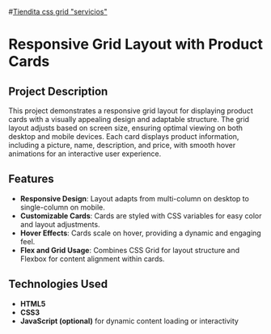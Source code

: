 
#[﻿Tiendita css grid "servicios"](https://pyro-nicolini.github.io/shop_css_M2.2/)
# Responsive Grid Layout with Product Cards

## Project Description

This project demonstrates a responsive grid layout for displaying product cards with a visually appealing design and adaptable structure. The grid layout adjusts based on screen size, ensuring optimal viewing on both desktop and mobile devices. Each card displays product information, including a picture, name, description, and price, with smooth hover animations for an interactive user experience.

## Features

- **Responsive Design**: Layout adapts from multi-column on desktop to single-column on mobile.
- **Customizable Cards**: Cards are styled with CSS variables for easy color and layout adjustments.
- **Hover Effects**: Cards scale on hover, providing a dynamic and engaging feel.
- **Flex and Grid Usage**: Combines CSS Grid for layout structure and Flexbox for content alignment within cards.

## Technologies Used

- **HTML5**
- **CSS3**
- **JavaScript (optional)** for dynamic content loading or interactivity

